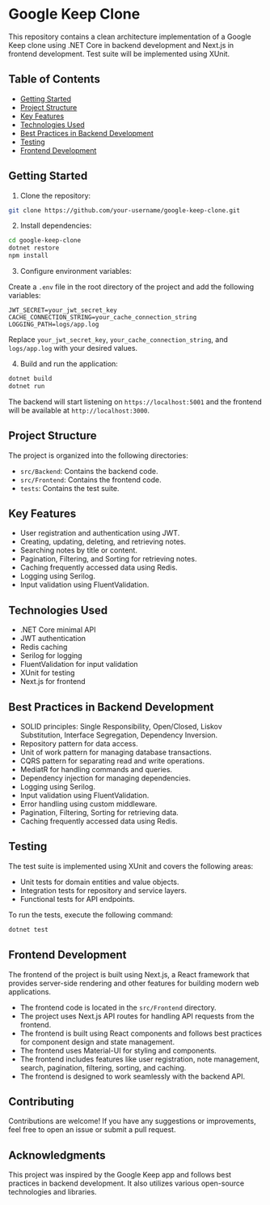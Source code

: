 # Google Keep Clone

This repository contains a clean architecture implementation of a Google Keep clone using .NET Core in backend development and Next.js in frontend development. Test suite will be implemented using XUnit.

## Table of Contents

- [Getting Started](#getting-started)
- [Project Structure](#project-structure)
- [Key Features](#key-features)
- [Technologies Used](#technologies-used)
- [Best Practices in Backend Development](#best-practices-in-backend-development)
- [Testing](#testing)
- [Frontend Development](#frontend-development)

## Getting Started

1. Clone the repository:

```bash
git clone https://github.com/your-username/google-keep-clone.git
```

2. Install dependencies:

```bash
cd google-keep-clone
dotnet restore
npm install
```

3. Configure environment variables:

Create a `.env` file in the root directory of the project and add the following variables:

```
JWT_SECRET=your_jwt_secret_key
CACHE_CONNECTION_STRING=your_cache_connection_string
LOGGING_PATH=logs/app.log
```

Replace `your_jwt_secret_key`, `your_cache_connection_string`, and `logs/app.log` with your desired values.

4. Build and run the application:

```bash
dotnet build
dotnet run
```

The backend will start listening on `https://localhost:5001` and the frontend will be available at `http://localhost:3000`.

## Project Structure

The project is organized into the following directories:

- `src/Backend`: Contains the backend code.
- `src/Frontend`: Contains the frontend code.
- `tests`: Contains the test suite.

## Key Features

- User registration and authentication using JWT.
- Creating, updating, deleting, and retrieving notes.
- Searching notes by title or content.
- Pagination, Filtering, and Sorting for retrieving notes.
- Caching frequently accessed data using Redis.
- Logging using Serilog.
- Input validation using FluentValidation.

## Technologies Used

- .NET Core minimal API
- JWT authentication
- Redis caching
- Serilog for logging
- FluentValidation for input validation
- XUnit for testing
- Next.js for frontend

## Best Practices in Backend Development

- SOLID principles: Single Responsibility, Open/Closed, Liskov Substitution, Interface Segregation, Dependency Inversion.
- Repository pattern for data access.
- Unit of work pattern for managing database transactions.
- CQRS pattern for separating read and write operations.
- MediatR for handling commands and queries.
- Dependency injection for managing dependencies.
- Logging using Serilog.
- Input validation using FluentValidation.
- Error handling using custom middleware.
- Pagination, Filtering, Sorting for retrieving data.
- Caching frequently accessed data using Redis.

## Testing

The test suite is implemented using XUnit and covers the following areas:

- Unit tests for domain entities and value objects.
- Integration tests for repository and service layers.
- Functional tests for API endpoints.

To run the tests, execute the following command:

```bash
dotnet test
```

## Frontend Development

The frontend of the project is built using Next.js, a React framework that provides server-side rendering and other features for building modern web applications.

- The frontend code is located in the `src/Frontend` directory.
- The project uses Next.js API routes for handling API requests from the frontend.
- The frontend is built using React components and follows best practices for component design and state management.
- The frontend uses Material-UI for styling and components.
- The frontend includes features like user registration, note management, search, pagination, filtering, sorting, and caching.
- The frontend is designed to work seamlessly with the backend API.

## Contributing

Contributions are welcome! If you have any suggestions or improvements, feel free to open an issue or submit a pull request.


## Acknowledgments

This project was inspired by the Google Keep app and follows best practices in backend development. It also utilizes various open-source technologies and libraries.
